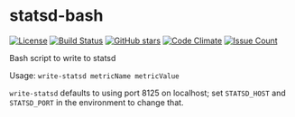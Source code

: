 # statsd-bash

[![License](https://img.shields.io/github/license/unixorn/statsd-bash.svg)](https://opensource.org/licenses/Apache-2.0)
[![Build Status](https://travis-ci.org/unixorn/statsd-bash.svg?branch=master)](https://travis-ci.org/unixorn/statsd-bash)
[![GitHub stars](https://img.shields.io/github/stars/unixorn/statsd-bash.svg)](https://github.com/unixorn/statsd-bash/stargazers)
[![Code Climate](https://codeclimate.com/github/unixorn/statsd-bash/badges/gpa.svg)](https://codeclimate.com/github/unixorn/statsd-bash)
[![Issue Count](https://codeclimate.com/github/unixorn/statsd-bash/badges/issue_count.svg)](https://codeclimate.com/github/unixorn/statsd-bash)

Bash script to write to statsd

Usage: `write-statsd metricName metricValue`

`write-statsd` defaults to using port 8125 on localhost; set `STATSD_HOST` and `STATSD_PORT` in the environment to change that.
